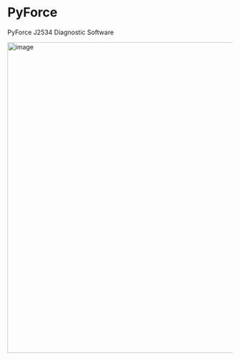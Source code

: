 # PyForce
PyForce J2534 Diagnostic Software


<img width="1195" height="696" alt="image" src="https://github.com/user-attachments/assets/bf406542-1ad8-4290-947c-91bb6e718dea" />
